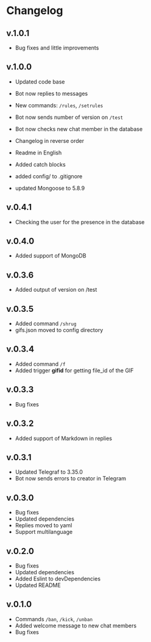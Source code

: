 # Changelog

## v.1.0.1

- Bug fixes and little improvements

## v.1.0.0

- Updated code base

- Bot now replies to messages

- New commands: `/rules`, `/setrules`

- Bot now sends number of version on `/test`

- Bot now checks new chat member in the database

- Changelog in reverse order

- Readme in English

- Added catch blocks

- added config/ to .gitignore

- updated Mongoose to 5.8.9

## v.0.4.1

- Checking the user for the presence in the database

## v.0.4.0

- Added support of MongoDB

## v.0.3.6

- Added output of version on /test

## v.0.3.5

- Added command `/shrug`
- gifs.json moved to config directory

## v.0.3.4

- Added command `/f`
- Added trigger **gifid** for getting file_id of the GIF

## v.0.3.3

- Bug fixes

## v.0.3.2

- Added support of Markdown in replies

## v.0.3.1

- Updated Telegraf to 3.35.0
- Bot now sends errors to creator in Telegram

## v.0.3.0

- Bug fixes
- Updated dependencies
- Replies moved to yaml
- Support multilanguage

## v.0.2.0

- Bug fixes
- Updated dependencies
- Added Eslint to devDependencies
- Updated README

## v.0.1.0

- Commands `/ban`, `/kick`, `/unban`
- Added welcome message to new chat members
- Bug fixes
